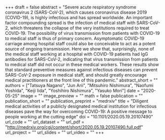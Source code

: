 +++
draft = false
abstract = "Severe acute respiratory syndrome coronavirus 2 (SARS-CoV-2), which causes coronavirus disease 2019 (COVID-19), is highly infectious and has spread worldwide. An important factor compounding spread is the infection of medical staff with SARS-CoV-2, which threatens the collapse of the very institutions required to treat COVID-19. The possibility of virus transmission from patients with COVID-19 to medical staff is thus of primary concern. Asymptomatic COVID-19 carriage among hospital staff could also be conceivable to act as a potent source of ongoing transmission. Here we show that, surprisingly, none of the medical staff working at a hospital with COVID-19 patients had IgG antibodies for SARS-CoV-2, indicating that virus transmission from patients to medical staff did not occur in these medical workers. These results show that standard preventive measures against infectious diseases can prevent SARS-CoV-2 exposure in medical staff, and should greatly encourage medical practitioners at the front line of this pandemic."
abstract_short = ""
authors = ["Tatsuya Nagano", "Jun Arii", "Mitsuhiro Nishimura", "Naofumi Yoshida", "Keiji Iida", "Yoshihiro Nishimura", "Yasuko Mori"]
date = "2020-05-25"
image = ""
image_preview = ""
math = false
publication = ""
publication_short = ""
publication_preprint = "medrxiv"
title = "Diligent medical activities of a publicly designated medical institution for infectious diseases pave the way for overcoming COVID-19: A positive message to people working at the cutting edge"
doi = "10.1101/2020.05.19.20107490"
url_code = ""
url_dataset = ""
url_pdf = "http://medrxiv.org/cgi/content/short/2020.05.19.20107490.full.pdf"
url_project = ""
url_slides = ""
url_video = ""
+++